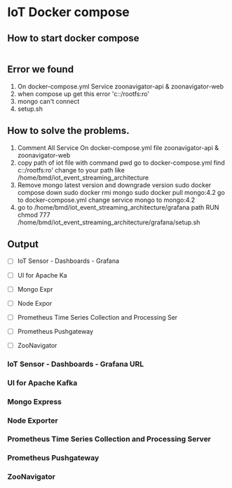 # IoT Docker compose


## How to start docker compose

```bash sudo docker compose up

```

## Error we found

1. On docker-compose.yml Service zoonavigator-api & zoonavigator-web
2. when compose up get this error 'c:\:/rootfs:ro'
3. mongo can't connect 
4. setup.sh

## How to solve the problems.

1. Comment All Service On docker-compose.yml file zoonavigator-api & zoonavigator-web
2. copy path of iot file with command pwd
    go to docker-compose.yml 
    find c:\:/rootfs:ro' change to your path like /home/bmd/iot_event_streaming_architecture
3. Remove mongo latest version and downgrade version
    sudo docker compose down
    sudo docker rmi mongo
    sudo docker pull mongo:4.2
    go to docker-compose.yml change service mongo to mongo:4.2
4. go to /home/bmd/iot_event_streaming_architecture/grafana path
    RUN chmod 777 /home/bmd/iot_event_streaming_architecture/grafana/setup.sh
    
## Output

- [ ] IoT Sensor - Dashboards - Grafana 
- [ ] UI for Apache Ka
- [ ] Mongo Expr
- [ ] Node Expor
- [ ] Prometheus Time Series Collection and Processing Ser
- [ ] Prometheus Pushgateway
- [ ] ZooNavigator


### IoT Sensor - Dashboards - Grafana URL

### UI for Apache Kafka

### Mongo Express

### Node Exporter

### Prometheus Time Series Collection and Processing Server

### Prometheus Pushgateway

### ZooNavigator